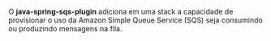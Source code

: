O **java-spring-sqs-plugin** adiciona em uma stack a capacidade de provisionar o uso da Amazon Simple Queue Service (SQS) seja consumindo ou produzindo mensagens na fila.
